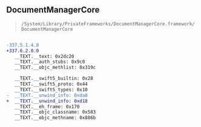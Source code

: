 ## DocumentManagerCore

> `/System/Library/PrivateFrameworks/DocumentManagerCore.framework/DocumentManagerCore`

```diff

-337.5.1.4.0
+337.6.2.0.0
   __TEXT.__text: 0x2dc20
   __TEXT.__auth_stubs: 0x9c0
   __TEXT.__objc_methlist: 0x319c

   __TEXT.__swift5_builtin: 0x28
   __TEXT.__swift5_proto: 0x44
   __TEXT.__swift5_types: 0x10
-  __TEXT.__unwind_info: 0xda0
+  __TEXT.__unwind_info: 0xd18
   __TEXT.__eh_frame: 0x170
   __TEXT.__objc_classname: 0x583
   __TEXT.__objc_methname: 0x886b

```

